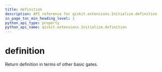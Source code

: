```yaml
---
title: definition
description: API reference for qiskit.extensions.Initialize.definition
in_page_toc_min_heading_level: 1
python_api_type: property
python_api_name: qiskit.extensions.Initialize.definition
---
```


# definition

Return definition in terms of other basic gates.

